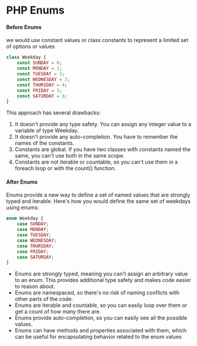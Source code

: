 # PHP Enums

#### Before Enums
we would use constant values or class constants to represent a limited set of options or values
```php
class Weekday {
    const SUNDAY = 0;
    const MONDAY = 1;
    const TUESDAY = 2;
    const WEDNESDAY = 3;
    const THURSDAY = 4;
    const FRIDAY = 5;
    const SATURDAY = 6;
}

```
This approach has several drawbacks:
1. It doesn't provide any type safety. You can assign any integer value to a variable of type Weekday.
2. It doesn't provide any auto-completion. You have to remember the names of the constants.
3. Constants are global. If you have two classes with constants named the same, you can't use both in the same scope.
4. Constants are not iterable or countable, so you can't use them in a foreach loop or with the count() function.

#### After Enums
Enums provide a new way to define a set of named values that are strongly typed and iterable. Here's how you would define the same set of weekdays using enums:
```php
enum Weekday {
    case SUNDAY;
    case MONDAY;
    case TUESDAY;
    case WEDNESDAY;
    case THURSDAY;
    case FRIDAY;
    case SATURDAY;
}

```
* Enums are strongly typed, meaning you can't assign an arbitrary value to an enum. This provides additional type safety and makes code easier to reason about.
* Enums are namespaced, so there's no risk of naming conflicts with other parts of the code.
* Enums are iterable and countable, so you can easily loop over them or get a count of how many there are.
* Enums provide auto-completion, so you can easily see all the possible values.
* Enums can have methods and properties associated with them, which can be useful for encapsulating behavior related to the enum values
